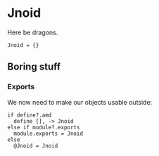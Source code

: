 Jnoid
=====

Here be dragons.

    Jnoid = {}


Boring stuff
------------

### Exports

We now need to make our objects usable outside:

    if define?.amd
      define [], -> Jnoid
    else if module?.exports
      module.exports = Jnoid
    else
      @Jnoid = Jnoid
